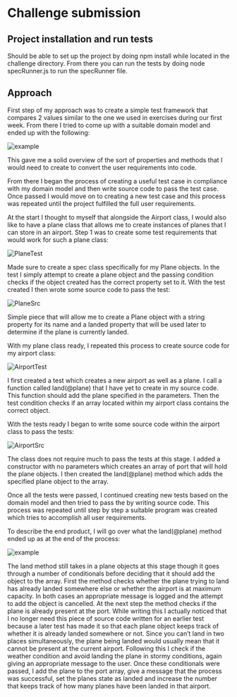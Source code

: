 # Challenge submission

## Project installation and run tests

Should be able to set up the project by doing npm install while located in the challenge directory. From there you can run the tests by doing node specRunner.js to run the specRunner file.

## Approach

First step of my approach was to create a simple test framework that compares 2 values similar to the one we used in exercises during our first week. From there I tried to come up with a suitable domain model and ended up with the following:

![example](https://github.com/Neokrieger/airport-challenge/tree/main/CodeSnippets/DomainModel.png)

This gave me a solid overview of the sort of properties and methods that I would need to create to convert the user requirements into code.

From there I began the process of creating a useful test case in compliance with my domain model and then write source code to pass the test case. Once passed I would move on to creating a new test case and this process was repeated until the project fulfilled the full user requirements.

At the start I thought to myself that alongside the Airport class, I would also like to have a plane class that allows me to create instances of planes that I can store in an airport. Step 1 was to create some test requirements that would work for such a plane class:

![PlaneTest](https://github.com/Neokrieger/airport-challenge/tree/main/CodeSnippets/PlaneTest.png)

Made sure to create a spec class specifically for my Plane objects. In the test I simply attempt to create a plane object and the passing condition checks if the object created has the correct property set to it. With the test created I then wrote some source code to pass the test:

![PlaneSrc](https://github.com/Neokrieger/airport-challenge/tree/main/CodeSnippets/PlaneSrc.png)

Simple piece that will allow me to create a Plane object with a string property for its name and a landed property that will be used later to determine if the plane is currently landed.

With my plane class ready, I repeated this process to create source code for my airport class:

![AirportTest](https://github.com/Neokrieger/airport-challenge/tree/main/CodeSnippets/AirportTest.png)

I first created a test which creates a new airport as well as a plane. I call a function called land(@plane) that I have yet to create in my source code. This function should add the plane specified in the parameters. Then the test condition checks if an array located within my airport class contains the correct object.

With the tests ready I began to write some source code within the airport class to pass the tests:

![AirportSrc](https://github.com/Neokrieger/airport-challenge/tree/main/CodeSnippets/AirportTest.png)

The class does not require much to pass the tests at this stage. I added a constructor with no parameters which creates an array of port that will hold the plane objects. I then created the land(@plane) method which adds the specified plane object to the array.

Once all the tests were passed, I continued creating new tests based on the domain model and then tried to pass the by writing source code. This process was repeated until step by step a suitable program was created which tries to accomplish all user requirements.

To describe the end product, I will go over what the land(@plane) method ended up as at the end of the process:

![example](https://github.com/Neokrieger/airport-challenge/tree/main/CodeSnippets/LandSrc.png)

The land method still takes in a plane objects at this stage though it goes through a number of conditionals before deciding that it should add the object to the array. First the method checks whether the plane trying to land has already landed somewhere else or whether the airport is at maximum capacity. In both cases an appropriate message is logged and the attempt to add the object is cancelled. At the next step the method checks if the plane is already present at the port. While writing this I actually noticed that I no longer need this piece of source code written for an earlier test because a later test has made it so that each plane object keeps track of whether it is already landed somewhere or not. Since you can’t land in two places simultaneously, the plane being landed would usually mean that it cannot be present at the current airport. Following this I check if the weather condition and avoid landing the plane in stormy conditions, again giving an appropriate message to the user. Once these conditionals were passed, I add the plane to the port array, give a message that the process was successful, set the planes state as landed and increase the number that keeps track of how many planes have been landed in that airport.
